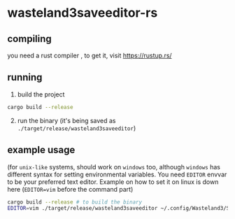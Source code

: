# wasteland3saveeditor-rs
## compiling
you need a rust compiler , to get it, visit
https://rustup.rs/


## running 
1. build the project
```bash
cargo build --release
```
2. run the binary (it's being saved as `./target/release/wasteland3saveeditor`)

## example usage 
(for `unix-like` systems, should work on `windows` too, although `windows` has different syntax for setting environmental variables. You need `EDITOR` envvar to be your preferred text editor. Example on how to set it on linux is down here (`EDITOR=vim` before the command part)
```bash
cargo build --release # to build the binary
EDITOR=vim ./target/release/wasteland3saveeditor ~/.config/Wasteland3/Save\ Games/Quicksave\ 2/Quicksave\ 2.xml
